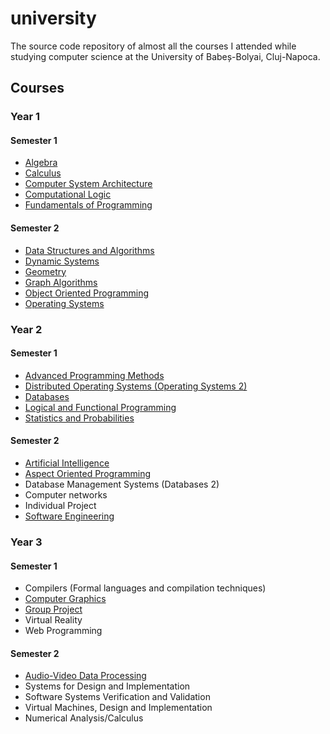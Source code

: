 university
==========
The source code repository of almost all the courses I attended while studying computer science at the University of Babeș-Bolyai, Cluj-Napoca.

## Courses

### Year 1
#### Semester 1
- [Algebra](/algebra/)
- [Calculus](/calculus/)
- [Computer System Architecture](/computer-architecture/)
- [Computational Logic](/computational-logic/)
- [Fundamentals of Programming](/fundamentals-of-programming/)

#### Semester 2
- [Data Structures and Algorithms](/data-structures-and-algorithms/)
- [Dynamic Systems](/dynamic-systems/)
- [Geometry](/geometry/)
- [Graph Algorithms](/graph-algorithms/)
- [Object Oriented Programming](/object-oriented-programming/)
- [Operating Systems](/operating-systems/)

### Year 2
#### Semester 1
- [Advanced Programming Methods](/advanced-programming-methods/)
- [Distributed Operating Systems (Operating Systems 2)](/distributed-operating-systems/)
- [Databases](/databases/)
- [Logical and Functional Programming](/logical-and-functional-programming/)
- [Statistics and Probabilities](/statistics-and-probabilities/)

#### Semester 2
- [Artificial Intelligence](/artificial-intelligence/)
- [Aspect Oriented Programming](/aspect-oriented-programming/)
- Database Management Systems (Databases 2)
- Computer networks
- Individual Project
- [Software Engineering](/software-engineering/)

### Year 3
#### Semester 1
- Compilers (Formal languages and compilation techniques)
- [Computer Graphics](/computer-graphics/)
- [Group Project](/group-project/)
- Virtual Reality
- Web Programming

#### Semester 2
- [Audio-Video Data Processing](/audio-video/)
- Systems for Design and Implementation
- Software Systems Verification and Validation
- Virtual Machines, Design and Implementation
- Numerical Analysis/Calculus
